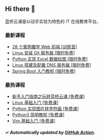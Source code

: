 ## Hi there 👋

蓝桥云课是以动手实验为特色的 IT 在线教育平台。

### 最新课程

<!-- LATEST:START -->
- [28 个案例趣学 Web 前端 [训练营]](https://www.lanqiao.cn/courses/8605/)
- [Linux 安装 Git 服务器 [限时免费]](https://www.lanqiao.cn/courses/616/)
- [Python 实现 Excel 数据绘图 [限时免费]](https://www.lanqiao.cn/courses/791/)
- [Linux 搭建及配置 DNS 服务器 [限时免费]](https://www.lanqiao.cn/courses/601/)
- [Spring Boot 入门教程 [限时免费]](https://www.lanqiao.cn/courses/1152/)
<!-- LATEST:END -->

### 最热课程

<!-- HOTEST:START -->
- [新手入门指南之玩转蓝桥云课 [免费课]](https://www.lanqiao.cn/courses/63/)
- [Linux 基础入门 [免费课]](https://www.lanqiao.cn/courses/1/)
- [Python 实现图片转字符画 [免费课]](https://www.lanqiao.cn/courses/370/)
- [Python3 简明教程 [免费课]](https://www.lanqiao.cn/courses/596/)
- [Vim 基础入门 [免费课]](https://www.lanqiao.cn/courses/2/)
<!-- HOTEST:END -->

##### ✓ Automatically updated by [GitHub Action](https://github.com/lanqiao-courses/.github/actions/workflows/update.yml).
